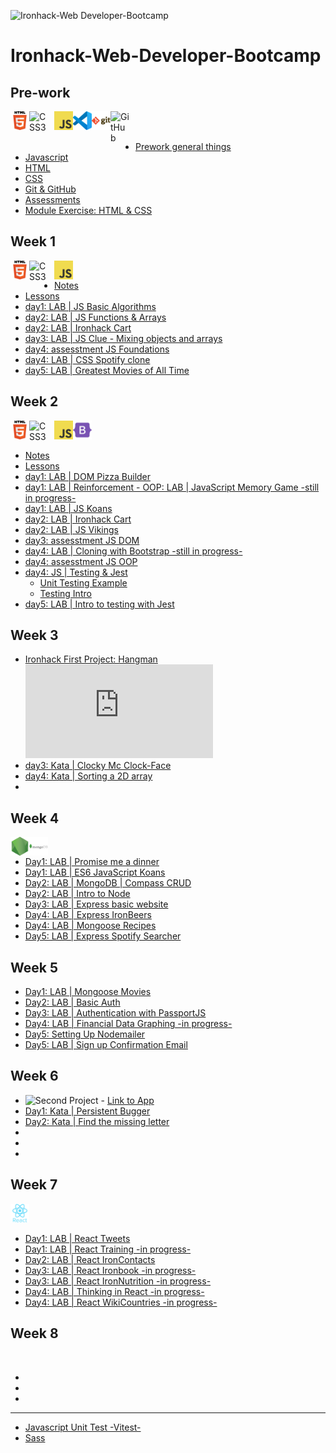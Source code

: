 ![Ironhack-Web Developer-Bootcamp](https://user-images.githubusercontent.com/23629340/40541063-a07a0a8a-601a-11e8-91b5-2f13e4e6b441.png)

# Ironhack-Web-Developer-Bootcamp

## Pre-work
<div>
<img align="left" alt="HTML5" width="30px" src="https://raw.githubusercontent.com/github/explore/80688e429a7d4ef2fca1e82350fe8e3517d3494d/topics/html/html.png" />
<img align="left" alt="CSS3" width="30px" src="https://cdn.jsdelivr.net/gh/devicons/devicon/icons/css3/css3-original.svg" style="padding-right:10px;" />
<img align="left" alt="JavaScript" width="30px" src="https://raw.githubusercontent.com/github/explore/80688e429a7d4ef2fca1e82350fe8e3517d3494d/topics/javascript/javascript.png" />
<img align="left" alt="Visual Studio Code" width="30px" src="https://raw.githubusercontent.com/github/explore/80688e429a7d4ef2fca1e82350fe8e3517d3494d/topics/visual-studio-code/visual-studio-code.png" />
<img align="left" alt="Git" width="30px" src="https://raw.githubusercontent.com/github/explore/80688e429a7d4ef2fca1e82350fe8e3517d3494d/topics/git/git.png" />
 <img align="left" alt="GitHub" width="30px" src="https://user-images.githubusercontent.com/3369400/139447912-e0f43f33-6d9f-45f8-be46-2df5bbc91289.png" style="padding-right:10px;" />
</div>

<br>
<br>


* [Prework general things](https://github.com/thusspokedata/Ironhack-Web-Developer-Bootcamp/blob/main/pre-work/pre-work.md)
* [Javascript](https://github.com/thusspokedata/Ironhack-Web-Developer-Bootcamp/blob/main/pre-work/javascript.md)
* [HTML](https://github.com/thusspokedata/Ironhack-Web-Developer-Bootcamp/blob/main/pre-work/html.md)
* [CSS](https://github.com/thusspokedata/Ironhack-Web-Developer-Bootcamp/blob/main/pre-work/css.md)
* [Git & GitHub](https://github.com/thusspokedata/Ironhack-Web-Developer-Bootcamp/blob/main/pre-work/git-%26-github.md)
* [Assessments](https://github.com/thusspokedata/Ironhack-Web-Developer-Bootcamp/blob/main/pre-work/assesments.md)
* [Module Exercise: HTML & CSS](https://github.com/thusspokedata/lab-html-exercise)
## Week 1

<div>
<img align="left" alt="HTML5" width="30px" src="https://raw.githubusercontent.com/github/explore/80688e429a7d4ef2fca1e82350fe8e3517d3494d/topics/html/html.png" />
<img align="left" alt="CSS3" width="30px" src="https://cdn.jsdelivr.net/gh/devicons/devicon/icons/css3/css3-original.svg" style="padding-right:10px;" />
<img align="left" alt="JavaScript" width="30px" src="https://raw.githubusercontent.com/github/explore/80688e429a7d4ef2fca1e82350fe8e3517d3494d/topics/javascript/javascript.png" />
 </div>


![]()

* [Notes](https://github.com/thusspokedata/Ironhack-Web-Developer-Bootcamp/blob/main/week1/day1/readme.md)
* [Lessons](https://github.com/thusspokedata/Ironhack-Web-Developer-Bootcamp/tree/main/week1/lessons)
* [day1: LAB | JS Basic Algorithms](https://github.com/thusspokedata/lab-javascript-basic-algorithms)
* [day2: LAB | JS Functions & Arrays](https://github.com/thusspokedata/lab-javascript-functions-and-arrays)
* [day2: LAB | Ironhack Cart](https://github.com/thusspokedata/lab-dom-ironhack-cart)
* [day3: LAB | JS Clue - Mixing objects and arrays](https://github.com/thusspokedata/lab-javascript-clue)
* [day4: assesstment JS Foundations](https://github.com/thusspokedata/Ironhack-Web-Developer-Bootcamp/blob/main/week1/assessment-day4.md)
* [day4: LAB | CSS Spotify clone](#)
* [day5: LAB | Greatest Movies of All Time](https://github.com/thusspokedata/lab-javascript-greatest-movies)

## Week 2

<!-- <img src="" width="300" height="70" /> -->

<div>
<img align="left" alt="HTML5" width="30px" src="https://raw.githubusercontent.com/github/explore/80688e429a7d4ef2fca1e82350fe8e3517d3494d/topics/html/html.png" />
<img align="left" alt="CSS3" width="30px" src="https://cdn.jsdelivr.net/gh/devicons/devicon/icons/css3/css3-original.svg" style="padding-right:10px;" />
<img src="https://raw.githubusercontent.com/devicons/devicon/master/icons/bootstrap/bootstrap-plain.svg" alt="bootstrap" width="30" height="30" />
<img align="left" alt="JavaScript" width="30px" src="https://raw.githubusercontent.com/github/explore/80688e429a7d4ef2fca1e82350fe8e3517d3494d/topics/javascript/javascript.png" />
</div>

* [Notes]()
* [Lessons]()
* [day1: LAB | DOM Pizza Builder](https://github.com/thusspokedata/lab-dom-pizza-builder)
* [day1: LAB | Reinforcement - OOP: LAB | JavaScript Memory Game -still in progress-](https://github.com/thusspokedata/lab-javascript-memory-game)
* [day1: LAB | JS Koans](https://github.com/thusspokedata/lab-javascript-koans)
* [day2: LAB | Ironhack Cart](https://github.com/thusspokedata/lab-dom-ironhack-cart)
* [day2: LAB | JS Vikings](https://github.com/thusspokedata/lab-javascript-vikings)
* [day3: assesstment JS DOM](https://github.com/thusspokedata/Ironhack-Web-Developer-Bootcamp/blob/main/week2/assessment-day8.md)
* [day4: LAB | Cloning with Bootstrap -still in progress-](https://github.com/thusspokedata/lab-bootstrap-cloning-revera)
* [day4: assesstment JS OOP](https://github.com/thusspokedata/Ironhack-Web-Developer-Bootcamp/blob/main/week2/assessment-day9-oop.md)
* [day4: JS | Testing & Jest](#)
  + [Unit Testing Example](https://github.com/thusspokedata/unit-testing-example)
  + [Testing Intro](https://github.com/Ironhack-May-2022/w2d4/tree/master/testing-intro)
* [day5: LAB | Intro to testing with Jest](https://github.com/thusspokedata/lab-testing-jest)

## Week 3

* [Ironhack First Project: Hangman](https://github.com/thusspokedata/Ironhack-first-project)
![day1: Kata | Anagrams](https://github.com/thusspokedata/katas/blob/main/js-Number-of-anagrams-in-an-array-of-words.md)
* [day3: Kata | Clocky Mc Clock-Face](https://github.com/thusspokedata/katas/blob/main/js-Clocky-Mc-Clock-Face.md)
* [day4: Kata | Sorting a 2D array](https://github.com/thusspokedata/katas/blob/main/js_Sort_a_2D_array.md)
* []()

## Week 4

<img align="left" alt="Node.js" width="30px" src="https://raw.githubusercontent.com/github/explore/80688e429a7d4ef2fca1e82350fe8e3517d3494d/topics/nodejs/nodejs.png" />

<img align="left" alt="MongoDB" width="30px" src="https://raw.githubusercontent.com/github/explore/80688e429a7d4ef2fca1e82350fe8e3517d3494d/topics/mongodb/mongodb.png" />

<!-- <img src="" width="100" height="70" /> -->
![]()

* [Day1: LAB | Promise me a dinner](https://github.com/thusspokedata/lab-es6-promises)
* [Day1: LAB | ES6 JavaScript Koans](https://github.com/thusspokedata/lab-es6-javascript-koans)
* [Day2: LAB | MongoDB | Compass CRUD](https://github.com/thusspokedata/lab-advance-querying-mongo)
* [Day2: LAB | Intro to Node](https://github.com/thusspokedata/lab-intro-node)
* [Day3: LAB | Express basic website](https://github.com/thusspokedata/lab-express-basic-site)
* [Day4: LAB | Express IronBeers](https://github.com/thusspokedata/lab-ironbeers)
* [Day4: LAB | Mongoose Recipes](https://github.com/thusspokedata/lab-mongoose-recipes)
* [Day5: LAB | Express Spotify Searcher](https://github.com/thusspokedata/lab-express-spotify)

## Week 5

* [Day1: LAB | Mongoose Movies](https://github.com/thusspokedata/Mongoose-Movies-Lab)
* [Day2: LAB | Basic Auth](https://github.com/thusspokedata/lab-express-basic-auth)
* [Day3: LAB | Authentication with PassportJS](https://github.com/thusspokedata/lab-authentication-with-passport)
* [Day4: LAB | Financial Data Graphing -in progress-](https://github.com/thusspokedata/lab-financial-data-graphing)
* [Day5: Setting Up Nodemailer](https://github.com/thusspokedata/nodemailer)
* [Day5: LAB | Sign up Confirmation Email](https://github.com/thusspokedata/lab-nodemailer)

## Week 6

* ![Second Project](https://github.com/Beachvolley-Project/Project-2) - [Link to App](https://meeture-berlin.herokuapp.com/)
* [Day1: Kata | Persistent Bugger](https://github.com/thusspokedata/katas/blob/main/js.Persistent-Bugger.md)
* [Day2: Kata | Find the missing letter](https://github.com/thusspokedata/katas/blob/main/js-Find-the-missing-letter.md)
* []()
* []()
* []()
  

## Week 7

<img src="https://raw.githubusercontent.com/devicons/devicon/master/icons/react/react-original-wordmark.svg" alt="react" width="30" height="30"/>

* [Day1: LAB | React Tweets](https://github.com/thusspokedata/lab-react-tweets)
* [Day1: LAB | React Training -in progress-](https://github.com/thusspokedata/lab-react-training)
* [Day2: LAB | React IronContacts](https://github.com/thusspokedata/lab-react-ironcontacts)
* [Day3: LAB | React Ironbook -in progress-](https://github.com/thusspokedata/ironbook) 
* [Day3: LAB | React IronNutrition -in progress-](https://github.com/thusspokedata/lab-react-ironnutrition)
* [Day4: LAB | Thinking in React -in progress-](https://github.com/thusspokedata/lab-thinking-in-react)
* [Day4: LAB | React WikiCountries -in progress-](https://github.com/ironhack-labs/lab-wiki-countries)

## Week 8

![]()

* []()
* []()
* []()
<hr/>

* [Javascript Unit Test -Vitest-](https://github.com/thusspokedata/javascript-unit-testing)
* [Sass](https://github.com/thusspokedata/learning-sass)
